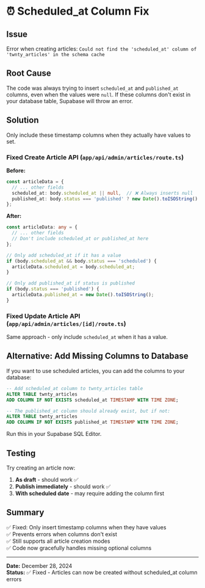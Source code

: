 # ⏰ Scheduled_at Column Fix

## Issue
Error when creating articles: `Could not find the 'scheduled_at' column of 'twnty_articles' in the schema cache`

## Root Cause
The code was always trying to insert `scheduled_at` and `published_at` columns, even when the values were `null`. If these columns don't exist in your database table, Supabase will throw an error.

## Solution
Only include these timestamp columns when they actually have values to set.

### Fixed Create Article API (`app/api/admin/articles/route.ts`)

**Before:**
```typescript
const articleData = {
  // ... other fields
  scheduled_at: body.scheduled_at || null,  // ❌ Always inserts null
  published_at: body.status === 'published' ? new Date().toISOString() : null,
};
```

**After:**
```typescript
const articleData: any = {
  // ... other fields
  // Don't include scheduled_at or published_at here
};

// Only add scheduled_at if it has a value
if (body.scheduled_at && body.status === 'scheduled') {
  articleData.scheduled_at = body.scheduled_at;
}

// Only add published_at if status is published
if (body.status === 'published') {
  articleData.published_at = new Date().toISOString();
}
```

### Fixed Update Article API (`app/api/admin/articles/[id]/route.ts`)

Same approach - only include `scheduled_at` when it has a value.

## Alternative: Add Missing Columns to Database

If you want to use scheduled articles, you can add the columns to your database:

```sql
-- Add scheduled_at column to twnty_articles table
ALTER TABLE twnty_articles 
ADD COLUMN IF NOT EXISTS scheduled_at TIMESTAMP WITH TIME ZONE;

-- The published_at column should already exist, but if not:
ALTER TABLE twnty_articles 
ADD COLUMN IF NOT EXISTS published_at TIMESTAMP WITH TIME ZONE;
```

Run this in your Supabase SQL Editor.

## Testing

Try creating an article now:
1. **As draft** - should work ✅
2. **Publish immediately** - should work ✅  
3. **With scheduled date** - may require adding the column first

## Summary

✅ Fixed: Only insert timestamp columns when they have values  
✅ Prevents errors when columns don't exist  
✅ Still supports all article creation modes  
✅ Code now gracefully handles missing optional columns

---

**Date:** December 28, 2024  
**Status:** ✅ Fixed - Articles can now be created without scheduled_at column errors



